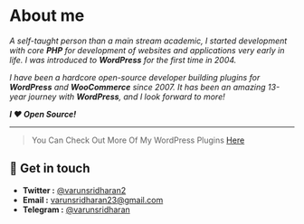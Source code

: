 # About me

_A self-taught person than a main stream academic, I started development with core **PHP** for development of websites and applications very early in life. I was introduced to **WordPress** for the first time in 2004._

_I have been a hardcore open-source developer building plugins for **WordPress** and **WooCommerce** since 2007. It has been an amazing 13-year journey with **WordPress**, and I look forward to more!_

___I ❤️ Open Source!___


---

>   You Can Check Out More Of My WordPress Plugins [Here](https://sva.onl/wp-profile)


##  💌 Get in touch
- **Twitter :** [@varunsridharan2](https://sva.onl/twitter)
- **Email :** [varunsridharan23@gmail.com](https://sva.onl/mail)
- **Telegram :** [@varunsridharan](https://sva.onl/telegram)
